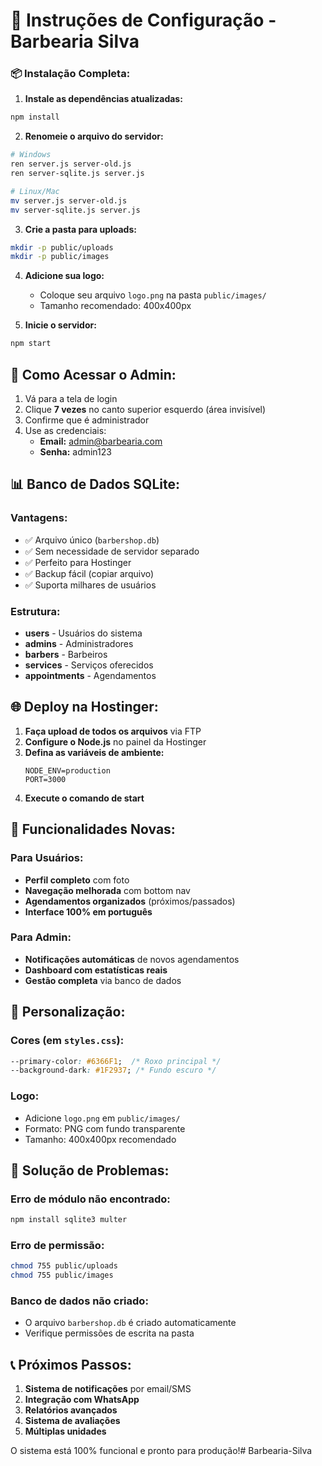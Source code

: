 # 🚀 Instruções de Configuração - Barbearia Silva

### 📦 Instalação Completa:

1. **Instale as dependências atualizadas:**
```bash
npm install
```

2. **Renomeie o arquivo do servidor:**
```bash
# Windows
ren server.js server-old.js
ren server-sqlite.js server.js

# Linux/Mac
mv server.js server-old.js
mv server-sqlite.js server.js
```

3. **Crie a pasta para uploads:**
```bash
mkdir -p public/uploads
mkdir -p public/images
```

4. **Adicione sua logo:**
   - Coloque seu arquivo `logo.png` na pasta `public/images/`
   - Tamanho recomendado: 400x400px

5. **Inicie o servidor:**
```bash
npm start
```

## 🔐 Como Acessar o Admin:

1. Vá para a tela de login
2. Clique **7 vezes** no canto superior esquerdo (área invisível)
3. Confirme que é administrador
4. Use as credenciais:
   - **Email:** admin@barbearia.com
   - **Senha:** admin123

## 📊 Banco de Dados SQLite:

### Vantagens:
- ✅ Arquivo único (`barbershop.db`)
- ✅ Sem necessidade de servidor separado
- ✅ Perfeito para Hostinger
- ✅ Backup fácil (copiar arquivo)
- ✅ Suporta milhares de usuários

### Estrutura:
- **users** - Usuários do sistema
- **admins** - Administradores
- **barbers** - Barbeiros
- **services** - Serviços oferecidos
- **appointments** - Agendamentos

## 🌐 Deploy na Hostinger:

1. **Faça upload de todos os arquivos** via FTP
2. **Configure o Node.js** no painel da Hostinger
3. **Defina as variáveis de ambiente:**
   ```
   NODE_ENV=production
   PORT=3000
   ```
4. **Execute o comando de start**

## 📱 Funcionalidades Novas:

### Para Usuários:
- **Perfil completo** com foto
- **Navegação melhorada** com bottom nav
- **Agendamentos organizados** (próximos/passados)
- **Interface 100% em português**

### Para Admin:
- **Notificações automáticas** de novos agendamentos
- **Dashboard com estatísticas reais**
- **Gestão completa** via banco de dados

## 🔧 Personalização:

### Cores (em `styles.css`):
```css
--primary-color: #6366F1;  /* Roxo principal */
--background-dark: #1F2937; /* Fundo escuro */
```

### Logo:
- Adicione `logo.png` em `public/images/`
- Formato: PNG com fundo transparente
- Tamanho: 400x400px recomendado

## 🚨 Solução de Problemas:

### Erro de módulo não encontrado:
```bash
npm install sqlite3 multer
```

### Erro de permissão:
```bash
chmod 755 public/uploads
chmod 755 public/images
```

### Banco de dados não criado:
- O arquivo `barbershop.db` é criado automaticamente
- Verifique permissões de escrita na pasta

## 📞 Próximos Passos:

1. **Sistema de notificações** por email/SMS
2. **Integração com WhatsApp**
3. **Relatórios avançados**
4. **Sistema de avaliações**
5. **Múltiplas unidades**

O sistema está 100% funcional e pronto para produção!#   B a r b e a r i a - S i l v a  
 